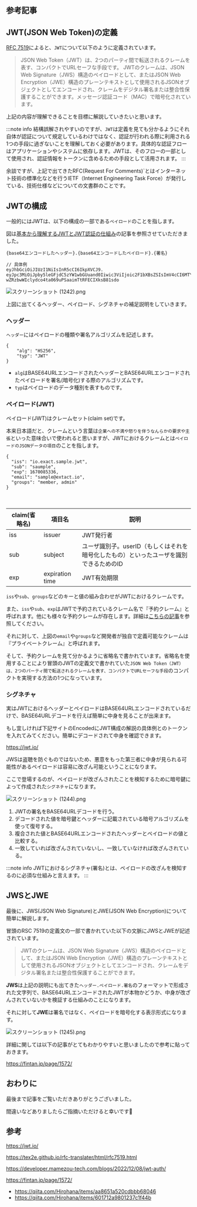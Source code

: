 ## 参考記事
## JWT(JSON Web Token)の定義
[RFC 7519](https://tex2e.github.io/rfc-translater/html/rfc7519.html "RFC 7519")によると、`JWT`について以下のように定義されています。
> JSON Web Token（JWT）は、2つのパーティ間で転送されるクレームを表す、コンパクトでURLセーフな手段です。 JWTのクレームは、JSON Web Signature（JWS）構造のペイロードとして、またはJSON Web Encryption（JWE）構造のプレーンテキストとして使用されるJSONオブジェクトとしてエンコードされ、クレームをデジタル署名または整合性保護することができます。メッセージ認証コード（MAC）で暗号化されています。

上記の内容が理解できることを目標に解説していきたいと思います。

:::note info
結構誤解されやすいのですが、`JWT`は定義を見ても分かるようにそれ自体が認証について規定しているわけではなく、認証が行われる際に利用される1つの手段に過ぎないことを理解しておく必要があります。具体的な認証フローはアプリケーションやシステムに依存します。JWTは、そのフローの一部として使用され、認証情報をトークンに含めるための手段として活用されます。
:::

余談ですが、上記で出てきたRFC(Request For Comments)`とはインターネット技術の標準化などを行うIETF（Internet Engineering Task Force）が発行している、技術仕様などについての文書群のことです。

## JWTの構成
一般的にはJWTは、以下の構成の一部である`ペイロード`のことを指します。

図は[基本から理解するJWTとJWT認証の仕組み](https://developer.mamezou-tech.com/blogs/2022/12/08/jwt-auth/ "基本から理解するJWTとJWT認証の仕組み")の記事を参照させていただきました。
```terminal
{base64エンコードしたヘッダー}.{base64エンコードしたペイロード}.{署名}

// 具体例
eyJhbGciOiJIUzI1NiIsInR5cCI6IkpXVCJ9.
eyJpc3MiOiJpby5leGFjdC5zYW1wbGUuand0Iiwic3ViIjoic2F1bXBsZSIsImV4cCI6MTY3MDA4NTMzNiwiZW1haWwiOiJzYW1wbGVAZXh0YWN0LmlvIiwiZ3JvdXBzIjoibWVtYmVyLCBhZG1pbiJ9.
wZRzbwWIclydco4ta069uPSaaimTtRFECIXksB81sdo
```
![スクリーンショット (1242).png](https://qiita-image-store.s3.ap-northeast-1.amazonaws.com/0/1220815/8b43c219-0d88-d10d-5fd6-9494d3d90c50.png)

上図に出てくるヘッダー、ペイロード、シグネチャの補足説明をしていきます。

### ヘッダー
`ヘッダー`にはペイロードの種類や署名アルゴリズムを記述します。
```json:
{
    "alg": "HS256",
    "typ": "JWT"
}
```
* `alg`はBASE64URLエンコードされたヘッダーとBASE64URLエンコードされたペイロードを署名(暗号化)する際のアルゴリズムです。
* `typ`はペイロードのデータ種別を表すものです。

### ペイロード(JWT)
ペイロード(JWT)はクレームセット(claim set)です。

本来日本語だと、クレームという言葉は`企業への不満や怒りを伴うなんらかの要求や主張`といった意味合いで使われると思いますが、JWTにおけるクレームとは`ペイロードのJSONデータの項目`のことを指します。

```json:
{
  "iss": "io.exact.sample.jwt",
  "sub": "saumple",
  "exp": 1670085336,
  "email": "sample@extact.io",
  "groups": "member, admin"
}
```
<table>
  <thead>
    <tr>
      <th>claim(省略名)</th> <th>項目名</th> <th>説明</th>
    </tr>
  </thead>
  <tr>
    <td> iss </td>　<td>issuer</td> <td>JWT発行者</td>
  </tr> 
  <tr>
    <td> sub </td>　<td>subject</td> <td>ユーザ識別子。userID（もしくはそれを暗号化したもの）といったユーザを識別できるためのID</td>
  </tr> 
  <tr>
    <td> exp </td>　<td>expiration time</td> <td>JWT有効期限</td>
  </tr> 
</table>

`iss`や`sub`、`groups`などのキーと値の組み合わせがJWTにおけるクレームです。

また、`iss`や`sub`、`exp`はJWTで予約されているクレーム名で『予約クレーム』と呼ばれます。他にも様々な予約クレームが存在します。詳細は[こちらの記事](https://openid-foundation-japan.github.io/draft-ietf-oauth-json-web-token-11.ja.html "こちらの記事")を参照してください。

それに対して、上図の`email`や`groups`など開発者が独自で定義可能なクレームは『プライベートクレーム』と呼ばれます。

そして、予約クレームを見て分かるように省略名で書かれています。省略名を使用することにより冒頭のJWTの定義文で書かれていた`JSON Web Token（JWT）は、2つのパーティ間で転送されるクレームを表す、コンパクトでURLセーフな手段`のコンパクトを実現する方法の1つになっています。

### シグネチャ
実はJWTにおけるヘッダーとペイロードはBASE64URLエンコードされているだけで、BASE64URLデコードを行えば簡単に中身を見ることが出来ます。

もし宜しければ下記サイトのEncodedにJWT構成の解説の具体例とのトークンを入れてみてください。簡単にデコードされて中身を確認できます。

https://jwt.io/

JWSは盗聴を防ぐものではないため、悪意をもった第三者に中身が見られる可能性があるペイロードは容易に改ざん可能ということになります。

ここで登場するのが、ペイロードが改ざんされたことを検知するために暗号鍵によって作成された`シグネチャ`になります。

![スクリーンショット (1244).png](https://qiita-image-store.s3.ap-northeast-1.amazonaws.com/0/1220815/2f0c5a51-bc2a-8b3e-6a73-07ab290b9305.png)

1. JWTの署名をBASE64URLデコードを行う。
1. デコードされた値を暗号鍵とヘッダーに記載されている暗号アルゴリズムを使って復号する。
1. 複合された値とBASE64URLエンコードされたヘッダーとペイロードの値と比較する。
1. 一致していれば改ざんされていないし、一致していなければ改ざんされている。

:::note info
JWTにおけるシグネチャ(署名)とは、ペイロードの改ざんを検知するのに必須な仕組みと言えます。
:::

## JWSとJWE
最後に、JWS(JSON Web Signature)とJWE(JSON Web Encryption)について簡単に解説します。

冒頭のRSC 7519の定義文の一部で書かれていた以下の文脈にJWSとJWEが記述されています。
> JWTのクレームは、JSON Web Signature（JWS）構造のペイロードとして、またはJSON Web Encryption（JWE）構造のプレーンテキストとして使用されるJSONオブジェクトとしてエンコードされ、クレームをデジタル署名または整合性保護することができます。

**JWS**は上記の説明にも出てきた`ヘッダー.ペイロード.署名`のフォーマットで形成された文字列で、BASE64URLエンコードされたJWTが本物かどうか、中身が改ざんされていないかを検証する仕組みのことになります。

それに対して**JWE**は署名ではなく、ペイロードを暗号化する表示形式になります。

![スクリーンショット (1245).png](https://qiita-image-store.s3.ap-northeast-1.amazonaws.com/0/1220815/3383872b-aaf9-f21e-f7fb-c8a0e9703bb8.png)

詳細に関しては以下の記事がとてもわかりやすいと思いましたので参考に貼っておきます。

https://fintan.jp/page/1572/

## おわりに
最後まで記事をご覧いただきありがとうございました。

間違いなどありましたらご指摘いただけると幸いです:bow:

## 参考
https://jwt.io/

https://tex2e.github.io/rfc-translater/html/rfc7519.html

https://developer.mamezou-tech.com/blogs/2022/12/08/jwt-auth/

https://fintan.jp/page/1572/


* https://qiita.com/Hirohana/items/aa8651a520cdbbb68046
* https://qiita.com/Hirohana/items/601712a9801237c1f44b
